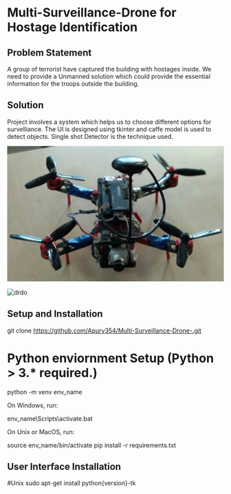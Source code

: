   # Multi-Surveillance-Drone for Hostage Identification

## Problem Statement

A group of terrorist have captured the building with hostages inside. We need to provide a Unmanned solution which could provide the essential information for the troops outside the building.

## Solution

 Project involves a system which helps us to choose different options for survelliance.
 The UI is designed using tkinter and caffe model is used to detect objects.
 Single shot Detector is the technique used.

![drone](https://github.com/Apurv354/Multi-Surveillance-Drone-/blob/devel/images/drone.jpg)

![drdo](https://user-images.githubusercontent.com/18398875/48599862-95587e80-e98f-11e8-8887-d4ff0e17275b.jpg)


## Setup and Installation

git clone https://github.com/Apurv354/Multi-Surveillance-Drone-.git

# Python enviornment Setup (Python > 3.* required.)

python -m venv env_name

On Windows, run:

env_name\Scripts\activate.bat

On Unix or MacOS, run:

source env_name/bin/activate
pip install -r requirements.txt

## User Interface Installation
#Unix
sudo apt-get install python{version}-tk




